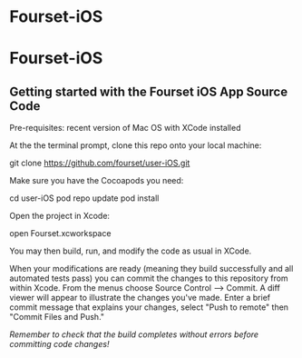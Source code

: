 # Fourset-iOS

Fourset-iOS
========

Getting started with the Fourset iOS App Source Code
--------------------------------------------------------

Pre-requisites: recent version of Mac OS with XCode installed

At the the terminal prompt, clone this repo onto your local machine:

git clone https://github.com/fourset/user-iOS.git

Make sure you have the Cocoapods you need:

cd user-iOS
pod repo update
pod install

Open the project in Xcode:

open Fourset.xcworkspace

You may then build, run, and modify the code as usual in XCode.

When your modifications are ready (meaning they build successfully and all automated tests pass) you can commit the changes to this repository from within Xcode.  From the menus choose Source Control --> Commit.  A diff viewer will appear to illustrate the changes you've made.   Enter a brief commit message that explains your changes, select "Push to remote" then "Commit <n> Files and Push."

*Remember to check that the build completes without errors before committing code changes!*
